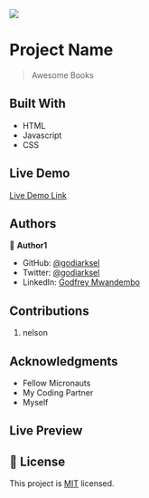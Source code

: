 ![](https://img.shields.io/badge/Microverse-blueviolet)

# Project Name

> Awesome Books


## Built With

- HTML
- Javascript
- CSS

## Live Demo

[Live Demo Link](https://godiarksel.github.io/book-collection/)


## Authors

👤 **Author1**

- GitHub: [@godiarksel](https://github.com/githubhandle)
- Twitter: [@godiarksel](https://twitter.com/twitterhandle)
- LinkedIn: [Godfrey Mwandembo](https://linkedin.com/in/godfrey-mwandembo-045667127/)


##  Contributions

1. nelson

## Acknowledgments

- Fellow Micronauts
- My Coding Partner
- Myself

## Live Preview




## 📝 License

This project is [MIT](./MIT.md) licensed.

